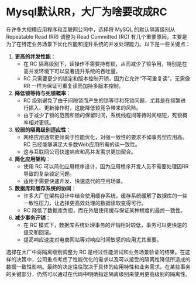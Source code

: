 # Mysql默认RR，大厂为啥要改成RC

在许多大规模应用程序和互联网公司中，选择将 MySQL 的默认隔离级别从 Repeatable Read (RR) 调整为 Read Committed (RC) 有几个重要原因，主要是为了在特定业务场景下优化性能和提升系统的并发处理能力。以下是一些关键点：

1. **更高的并发性能**：
    - 在 RC 隔离级别下，读操作不需要持有锁，从而减少了锁争用，特别是在高并发环境下可以显著提升系统的吞吐量。
    - RC 只需要更少的锁定和版本控制开销，因为它允许“不可重复读”，无需像 RR 一样为保证可重复读而加持多版本控制。
2. **降低锁等待与死锁概率**：
    - RC 级别避免了由于间隙锁而产生的锁等待和死锁问题，尤其是在频繁进行插入、更新操作时，这能降低锁竞争带来的风险。
    - 由于减少了锁的范围和锁的保留时间，系统线程间等待时间缩短，死锁概率相对更低。
3. **较弱的隔离级别适应性**：
    - 网络应用通常更倾向于性能优化，对强一致性的要求不如事务型应用高。RC 已经能够满足大多数Web应用所需的读一致性。
    - 这与互联网公司快速响应和高并发需求更加契合。
4. **简化应用架构**：
    - 使用 RC 可以简化应用程序设计，因为应用程序开发人员不需要处理因RR导致的复杂锁定问题。
    - 适用于需要快速开发、快速迭代的应用场景。
5. **数据库和缓存系统的协同**：
    - 许多大厂在架构设计中结合使用缓存系统，缓存系统缓解了数据库的一些一致性压力，让选择更高效处理的数据读取变得可行。
    - RC 降低了数据库负担，而在外层使用缓存保证某种程度的最终一致性。
6. **减少事务开销**：
    - 在 RC 模式下，数据库系统处理事务的开销相对较低，事务可以更快速的提交和回滚。
    - 提高响应速度对电商网站等对响应时间敏感的应用尤其重要。

选择在大厂中将隔离级别调整为 RC 是经过性能测试和业务场景验证的结果。在这样的决策中，公司重点考虑了性能优化的需求以及可以接受的隔离性降低所造成的数据一致性影响。最终的决定往往取决于具体的应用特性和业务需求。在某些事务的关键部分，仍然可以通过在代码中明确指定隔离级别来使用更高级别的隔离性。
